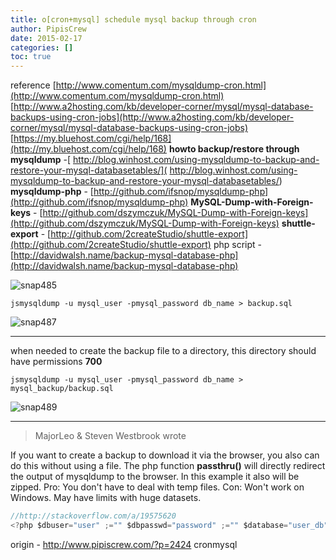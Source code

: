 ```yaml
---
title: o[cron+mysql] schedule mysql backup through cron
author: PipisCrew
date: 2015-02-17
categories: []
toc: true
---
```


reference
[http://www.comentum.com/mysqldump-cron.html](http://www.comentum.com/mysqldump-cron.html)
[http://www.a2hosting.com/kb/developer-corner/mysql/mysql-database-backups-using-cron-jobs](http://www.a2hosting.com/kb/developer-corner/mysql/mysql-database-backups-using-cron-jobs)
[https://my.bluehost.com/cgi/help/168](http://my.bluehost.com/cgi/help/168)
**howto backup/restore through mysqldump** -[ http://blog.winhost.com/using-mysqldump-to-backup-and-restore-your-mysql-databasetables/]( http://blog.winhost.com/using-mysqldump-to-backup-and-restore-your-mysql-databasetables/)
**mysqldump-php** - [http://github.com/ifsnop/mysqldump-php](http://github.com/ifsnop/mysqldump-php)
**MySQL-Dump-with-Foreign-keys** - [http://github.com/dszymczuk/MySQL-Dump-with-Foreign-keys](http://github.com/dszymczuk/MySQL-Dump-with-Foreign-keys)
**shuttle-export** - [http://github.com/2createStudio/shuttle-export](http://github.com/2createStudio/shuttle-export)
php script - [http://davidwalsh.name/backup-mysql-database-php](http://davidwalsh.name/backup-mysql-database-php)

![](https://www.pipiscrew.com/wp-content/uploads/2015/02/snap485.png "snap485")

```jsmysqldump -u mysql_user -pmysql_password db_name > backup.sql```

![](https://www.pipiscrew.com/wp-content/uploads/2015/02/snap487.png "snap487")

* * *

when needed to create the backup file to a directory, this directory should have permissions **700**

```jsmysqldump -u mysql_user -pmysql_password db_name > mysql_backup/backup.sql```

![](https://www.pipiscrew.com/wp-content/uploads/2015/02/snap489.png "snap489")

* * *

> MajorLeo & Steven Westbrook wrote

If you want to create a backup to download it via the browser, you also can do this without using a file.
The php function **passthru()** will directly redirect the output of mysqldump to the browser. In this example it also will be zipped.
Pro: You don't have to deal with temp files.
Con: Won't work on Windows. May have limits with huge datasets.

```js
//http://stackoverflow.com/a/19575620
<?php $dbuser="user" ;="" $dbpasswd="password" ;="" $database="user_db" ;="" $filename="backup-" .="" date("d-m-y")="" .="" ".sql.gz";="" $mime="application/x-gzip" ;="" header(="" "content-type:="" "="" .="" $mime="" );="" header(="" 'content-disposition:="" attachment;="" filename="' . $filename . '" '="" );="" $cmd="mysqldump -u $DBUSER --password=$DBPASSWD $DATABASE | gzip --best" ;="" passthru(="" $cmd="" );="" exit(0);=""?>
```

origin - http://www.pipiscrew.com/?p=2424 cronmysql
